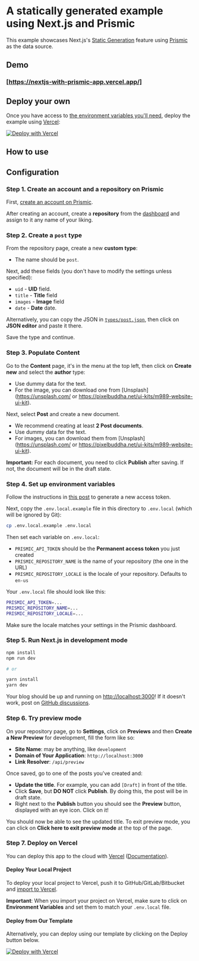 # A statically generated example using Next.js and Prismic

This example showcases Next.js's [Static Generation](https://nextjs.org/docs/basic-features/pages) feature using [Prismic](https://prismic.io/) as the data source.

## Demo

### [https://nextjs-with-prismic-app.vercel.app/]

## Deploy your own

Once you have access to [the environment variables you'll need](#step-5-set-up-environment-variables), deploy the example using [Vercel](https://vercel.com):

[![Deploy with Vercel](https://vercel.com/button)](https://vercel.com)


## How to use

## Configuration

### Step 1. Create an account and a repository on Prismic

First, [create an account on Prismic](https://prismic.io/).

After creating an account, create a **repository** from the [dashboard](https://prismic.io/dashboard/) and assign to it any name of your liking.

### Step 2. Create a `post` type

From the repository page, create a new **custom type**:

- The name should be `post`.

Next, add these fields (you don't have to modify the settings unless specified):
- `uid` - **UID** field.
- `title` - **Title** field
- `images` - **Image** field
- `date` - **Date** date.

Alternatively, you can copy the JSON in [`types/post.json`](types/post.json), then click on **JSON editor** and paste it there.

Save the type and continue.

### Step 3. Populate Content

Go to the **Content** page, it's in the menu at the top left, then click on **Create new** and select the **author** type:

- Use dummy data for the text.
- For the image, you can download one from [Unsplash] (https://unsplash.com/ or https://pixelbuddha.net/ui-kits/m989-website-ui-kit).

Next, select **Post** and create a new document.

- We recommend creating at least **2 Post documents**.
- Use dummy data for the text.
- For images, you can download them from [Unsplash](https://unsplash.com/  or https://pixelbuddha.net/ui-kits/m989-website-ui-kit).

**Important:** For each document, you need to click **Publish** after saving. If not, the document will be in the draft state.

### Step 4. Set up environment variables

Follow the instructions in [this post](https://intercom.help/prismicio/en/articles/1036153-generating-an-access-token) to generate a new access token.

Next, copy the `.env.local.example` file in this directory to `.env.local` (which will be ignored by Git):

```bash
cp .env.local.example .env.local
```

Then set each variable on `.env.local`:

- `PRISMIC_API_TOKEN` should be the **Permanent access token** you just created
- `PRISMIC_REPOSITORY_NAME` is the name of your repository (the one in the URL)
- `PRISMIC_REPOSITORY_LOCALE` is the locale of your repository. Defaults to `en-us`

Your `.env.local` file should look like this:

```bash
PRISMIC_API_TOKEN=...
PRISMIC_REPOSITORY_NAME=...
PRISMIC_REPOSITORY_LOCALE=...
```

Make sure the locale matches your settings in the Prismic dashboard.

### Step 5. Run Next.js in development mode

```bash
npm install
npm run dev

# or

yarn install
yarn dev
```

Your blog should be up and running on [http://localhost:3000](http://localhost:3000)! If it doesn't work, post on [GitHub discussions](https://github.com/vercel/next.js/discussions).

### Step 6. Try preview mode

On your repository page, go to **Settings**, click on **Previews** and then **Create a New Preview** for development, fill the form like so:

- **Site Name**: may be anything, like `development`
- **Domain of Your Application**: `http://localhost:3000`
- **Link Resolver**: `/api/preview`

Once saved, go to one of the posts you've created and:

- **Update the title**. For example, you can add `[Draft]` in front of the title.
- Click **Save**, but **DO NOT** click **Publish**. By doing this, the post will be in draft state.
- Right next to the **Publish** button you should see the **Preview** button, displayed with an eye icon. Click on it!

You should now be able to see the updated title. To exit preview mode, you can click on **Click here to exit preview mode** at the top of the page.

### Step 7. Deploy on Vercel

You can deploy this app to the cloud with [Vercel](https://vercel.com?) ([Documentation](https://nextjs.org/docs/deployment)).

#### Deploy Your Local Project

To deploy your local project to Vercel, push it to GitHub/GitLab/Bitbucket and [import to Vercel](https://vercel.com/).

**Important**: When you import your project on Vercel, make sure to click on **Environment Variables** and set them to match your `.env.local` file.

#### Deploy from Our Template

Alternatively, you can deploy using our template by clicking on the Deploy button below.

[![Deploy with Vercel](https://vercel.com/button)](https://vercel.com/import/git)
